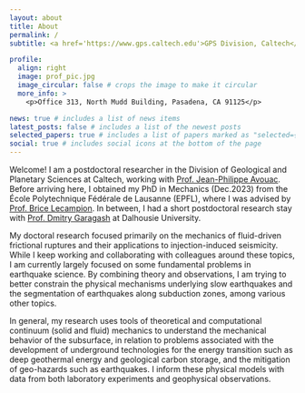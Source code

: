 ```yaml
---
layout: about
title: About
permalink: /
subtitle: <a href='https://www.gps.caltech.edu'>GPS Division, Caltech</a>. saez@caltech.edu

profile:
  align: right
  image: prof_pic.jpg
  image_circular: false # crops the image to make it circular
  more_info: >
    <p>Office 313, North Mudd Building, Pasadena, CA 91125</p>

news: true # includes a list of news items
latest_posts: false # includes a list of the newest posts
selected_papers: true # includes a list of papers marked as "selected={true}"
social: true # includes social icons at the bottom of the page
---
```


Welcome! I am a postdoctoral researcher in the Division of Geological and Planetary Sciences at Caltech, working with <a href='https://www.gps.caltech.edu/people/jean-philippe-avouac'>Prof. Jean-Philippe Avouac</a>. Before arriving here, I obtained my PhD in Mechanics (Dec.2023) from the École Polytechnique Fédérale de Lausanne (EPFL), where I was advised by <a href='https://www.epfl.ch/labs/gel/'>Prof. Brice Lecampion</a>. In between, I had a short postdoctoral research stay with <a href='https://www.researchgate.net/profile/Dmitry-Garagash'>Prof. Dmitry Garagash</a> at Dalhousie University.

My doctoral research focused primarily on the mechanics of fluid-driven frictional ruptures and their applications to injection-induced seismicity. While I keep working and collaborating with colleagues around these topics, I am currently largely focused on some fundamental problems in earthquake science. By combining theory and observations, I am trying to better constrain the physical mechanisms underlying slow earthquakes and the segmentation of earthquakes along subduction zones, among various other topics. 

In general, my research uses tools of theoretical and computational continuum (solid and fluid) mechanics to understand the mechanical behavior of the subsurface, in relation to problems associated with the development of underground technologies for the energy transition such as deep geothermal energy and geological carbon storage, and the mitigation of geo-hazards such as earthquakes. I inform these physical models with data from both laboratory experiments and geophysical observations.
